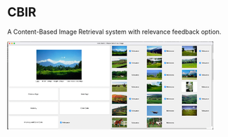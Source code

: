# CBIR
A  Content-Based  Image  Retrieval  system  with  relevance  feedback  option. 

![alt text](https://github.com/kangyul/CBIR/blob/main/CBIR.png)
